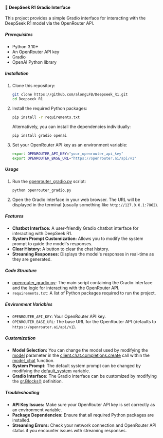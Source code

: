 #### 👾 DeepSeek R1 Gradio Interface

This project provides a simple Gradio interface for interacting with the DeepSeek R1 model via the OpenRouter API.

##### Prerequisites

*   Python 3.10+
*   An OpenRouter API key
*   Gradio
*   OpenAI Python library

##### Installation

1.  Clone this repository:

    ```bash
    git clone https://github.com/alongLFB/Deepseek_R1.git
    cd Deepseek_R1
    ```
2.  Install the required Python packages:

    ```bash
    pip install -r requirements.txt
    ```

    Alternatively, you can install the dependencies individually:

    ```bash
    pip install gradio openai
    ```
3.  Set your OpenRouter API key as an environment variable:

    ```bash
    export OPENROUTER_API_KEY="your_openrouter_api_key"
    export OPENROUTER_BASE_URL="https://openrouter.ai/api/v1"
    ```

##### Usage

1.  Run the [openrouter_gradio.py](http://_vscodecontentref_/0) script:

    ```bash
    python openrouter_gradio.py
    ```
2.  Open the Gradio interface in your web browser. The URL will be displayed in the terminal (usually something like `http://127.0.0.1:7862`).

##### Features

*   **Chatbot Interface:**  A user-friendly Gradio chatbot interface for interacting with DeepSeek R1.
*   **System Prompt Customization:**  Allows you to modify the system prompt to guide the model's responses.
*   **Clear History:**  A button to clear the chat history.
*   **Streaming Responses:**  Displays the model's responses in real-time as they are generated.

##### Code Structure

*   [openrouter_gradio.py](http://_vscodecontentref_/1): The main script containing the Gradio interface and the logic for interacting with the OpenRouter API.
*   `requirements.txt`: A list of Python packages required to run the project.

##### Environment Variables

*   `OPENROUTER_API_KEY`: Your OpenRouter API key.
*   `OPENROUTER_BASE_URL`: The base URL for the OpenRouter API (defaults to `https://openrouter.ai/api/v1`).

##### Customization

*   **Model Selection:**  You can change the model used by modifying the [model](http://_vscodecontentref_/2) parameter in the [client.chat.completions.create](http://_vscodecontentref_/3) call within the [model_chat](http://_vscodecontentref_/4) function.
*   **System Prompt:**  The default system prompt can be changed by modifying the [default_system](http://_vscodecontentref_/5) variable.
*   **Gradio Interface:**  The Gradio interface can be customized by modifying the [gr.Blocks()](http://_vscodecontentref_/6) definition.

##### Troubleshooting

*   **API Key Issues:**  Make sure your OpenRouter API key is set correctly as an environment variable.
*   **Package Dependencies:**  Ensure that all required Python packages are installed.
*   **Streaming Errors:**  Check your network connection and OpenRouter API status if you encounter issues with streaming responses.
